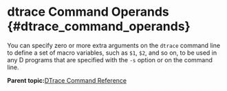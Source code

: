 
# dtrace Command Operands {#dtrace_command_operands}

You can specify zero or more extra arguments on the `dtrace` command line to define a set of macro variables, such as `$1`, `$2`, and so on, to be used in any D programs that are specified with the `-s` option or on the command line.

**Parent topic:**[DTrace Command Reference](../reference/dtrace_command_reference.md)

